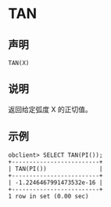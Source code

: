 TAN 
========================



声明 
-----------------------

```unknow
TAN(X)
```



说明 
-----------------------

返回给定弧度 X 的正切值。

示例 
-----------------------

```unknow
obclient> SELECT TAN(PI());
+-------------------------+
| TAN(PI())               |
+-------------------------+
| -1.2246467991473532e-16 |
+-------------------------+
1 row in set (0.00 sec)
```


